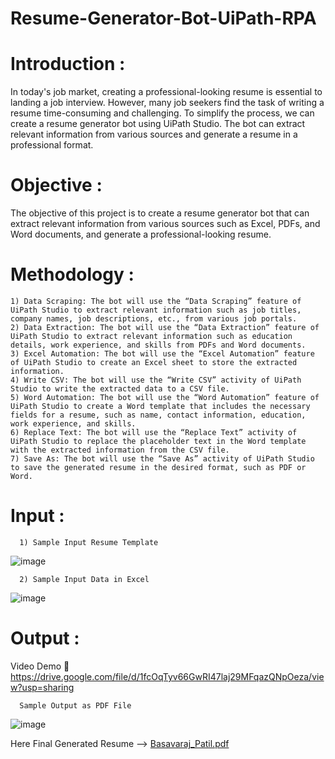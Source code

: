 # Resume-Generator-Bot-UiPath-RPA

# Introduction :
In today's job market, creating a professional-looking resume is essential to landing a job interview. However, many job seekers find the task of writing a resume time-consuming and challenging. To simplify the process, we can create a resume generator bot using UiPath Studio. The bot can extract relevant information from various sources and generate a resume in a professional format.

# Objective :

The objective of this project is to create a resume generator bot that can extract relevant information from various sources such as Excel, PDFs, and Word documents, and generate a professional-looking resume.

# Methodology :

    1) Data Scraping: The bot will use the “Data Scraping” feature of UiPath Studio to extract relevant information such as job titles, company names, job descriptions, etc., from various job portals.
    2) Data Extraction: The bot will use the “Data Extraction” feature of UiPath Studio to extract relevant information such as education details, work experience, and skills from PDFs and Word documents.
    3) Excel Automation: The bot will use the “Excel Automation” feature of UiPath Studio to create an Excel sheet to store the extracted information.
    4) Write CSV: The bot will use the “Write CSV” activity of UiPath Studio to write the extracted data to a CSV file.
    5) Word Automation: The bot will use the “Word Automation” feature of UiPath Studio to create a Word template that includes the necessary fields for a resume, such as name, contact information, education, work experience, and skills.
    6) Replace Text: The bot will use the “Replace Text” activity of UiPath Studio to replace the placeholder text in the Word template with the extracted information from the CSV file.
    7) Save As: The bot will use the “Save As” activity of UiPath Studio to save the generated resume in the desired format, such as PDF or Word.
    
# Input : 
      1) Sample Input Resume Template
  
  ![image](https://user-images.githubusercontent.com/113370126/236474853-a3c20331-1684-46c0-b355-46fbdb74d6fa.png)
  
      2) Sample Input Data in Excel
  
  ![image](https://user-images.githubusercontent.com/113370126/236476086-87d98d78-86d1-4731-a9b1-6ab575a0ca85.png)
  
  
  # Output :
  
  Video Demo 🔗 https://drive.google.com/file/d/1fcOqTyv66GwRI47laj29MFqazQNpOeza/view?usp=sharing
    
      Sample Output as PDF File
    
  ![image](https://user-images.githubusercontent.com/113370126/236479520-0c2a5069-7212-4f20-bea2-83f1c272b90f.png)
  
  Here Final Generated Resume --> [Basavaraj_Patil.pdf](https://github.com/Abhikar12/Resume-Generator-Bot-UiPath-RPA/files/11406976/Basavaraj_Patil.pdf)


    

  
  
  
  
  
  
  
  
  
  
  
